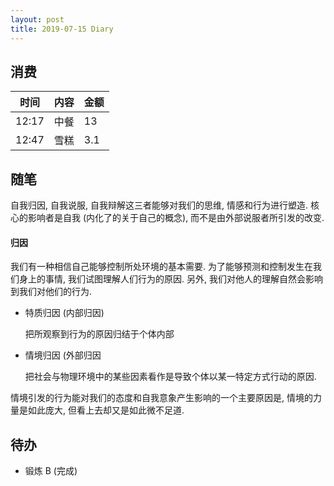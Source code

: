 ```yaml
---
layout: post
title: 2019-07-15 Diary
---
```


## 消费

| 时间 | 内容 | 金额 |
| - | - | - |
| 12:17 | 中餐 | 13 |
| 12:47 | 雪糕 | 3.1 |

## 随笔

自我归因, 自我说服, 自我辩解这三者能够对我们的思维, 情感和行为进行塑造.
核心的影响者是自我 (内化了的关于自己的概念), 而不是由外部说服者所引发的改变.

#### 归因

我们有一种相信自己能够控制所处环境的基本需要. 为了能够预测和控制发生在我们身上的事情,
我们试图理解人们行为的原因. 另外, 我们对他人的理解自然会影响到我们对他们的行为.

- 特质归因 (内部归因)

    把所观察到行为的原因归结于个体内部

- 情境归因 (外部归因

    把社会与物理环境中的某些因素看作是导致个体以某一特定方式行动的原因.

情境引发的行为能对我们的态度和自我意象产生影响的一个主要原因是, 情境的力量是如此庞大,
但看上去却又是如此微不足道.

## 待办

- 锻炼 B (完成)
